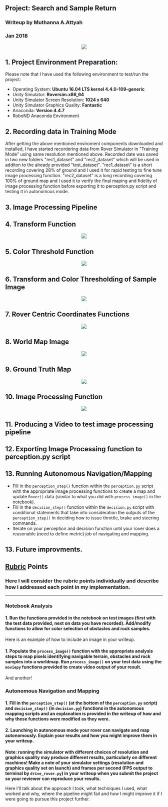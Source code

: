 ## Project: Search and Sample Return
### Writeup by Muthanna A.Attyah
### Jan 2018
<p align="center"> <img src="./figs/rover_image.jpg"> </p>

## 1. Project Environment Preparation:

Please note that I have used the following environment to test/run the project:

* Operating System: **Ubuntu 16.04 LTS kernel 4.4.0-109-generic**
* Unity Simulator: **Roversim.x86_64**
* Unity Simulator Screen Resolution: **1024 x 640**
* Unity Simulator Graphics Quality: **Fantastic**
* Anaconda: **Version 4.4.7**
* RoboND Anaconda Environment

## 2. Recording data in Training Mode

After getting the above mentioned enviroment components downloaded and installed, I have started recordering data from Rover Simulator in "Training Mode" using same resolution mentioned above. Recorded date was saved in two new folders "rec1_dataset" and "rec2_dataset" which will be used in additon to the already provided "test_dataset".
"rec1_dataset" is a short recording covering 28% of ground and I used it for rapid testing to fine tune image processing function. "rec2_dataset" is a long recording covering 100% of ground map and I used it to verify the final maping and fidelity of image processing function before exporting it to perception.py script and testing it in autonomous mode.


## 3. Image Processing Pipeline

## 4. Transform Function

<p align="center"> <img src="./figs/warp_fun.jpg"> </p>

## 5. Color Threshold Function

<p align="center"> <img src="./figs/thresh_fun.jpg"> </p>

## 6. Transform and Color Thresholding of Sample Image

<p align="center"> <img src="./figs/threshwarp_fun.jpg"> </p>

## 7. Rover Centric Coordinates Functions

<p align="center"> <img src="./figs/rover_coords.jpg"> </p>

## 8. World Map Image
<p align="center"> <img src="./figs/world_space.jpg"> </p>

## 9. Ground Truth Map

<p align="center"> <img src="./figs/ground_truth.jpg"> </p>

## 10. Image Processing Function

<p align="center"> <img src="./figs/test_frame.jpg"> </p>

## 11. Producing a Video to test image processing pipeline

## 12. Exporting Image Processing function to perception.py script

## 13. Running **Autonomous Navigation/Mapping**


* Fill in the `perception_step()` function within the `perception.py` script with the appropriate image processing functions to create a map and update `Rover()` data (similar to what you did with `process_image()` in the notebook). 
* Fill in the `decision_step()` function within the `decision.py` script with conditional statements that take into consideration the outputs of the `perception_step()` in deciding how to issue throttle, brake and steering commands. 
* Iterate on your perception and decision function until your rover does a reasonable (need to define metric) job of navigating and mapping.  


## 13. Future improvments.

## [Rubric](https://review.udacity.com/#!/rubrics/916/view) Points
### Here I will consider the rubric points individually and describe how I addressed each point in my implementation.  

---

### Notebook Analysis
#### 1. Run the functions provided in the notebook on test images (first with the test data provided, next on data you have recorded). Add/modify functions to allow for color selection of obstacles and rock samples.
Here is an example of how to include an image in your writeup.

#### 1. Populate the `process_image()` function with the appropriate analysis steps to map pixels identifying navigable terrain, obstacles and rock samples into a worldmap.  Run `process_image()` on your test data using the `moviepy` functions provided to create video output of your result. 
And another! 

### Autonomous Navigation and Mapping

#### 1. Fill in the `perception_step()` (at the bottom of the `perception.py` script) and `decision_step()` (in `decision.py`) functions in the autonomous mapping scripts and an explanation is provided in the writeup of how and why these functions were modified as they were.


#### 2. Launching in autonomous mode your rover can navigate and map autonomously.  Explain your results and how you might improve them in your writeup.  

**Note: running the simulator with different choices of resolution and graphics quality may produce different results, particularly on different machines!  Make a note of your simulator settings (resolution and graphics quality set on launch) and frames per second (FPS output to terminal by `drive_rover.py`) in your writeup when you submit the project so your reviewer can reproduce your results.**

Here I'll talk about the approach I took, what techniques I used, what worked and why, where the pipeline might fail and how I might improve it if I were going to pursue this project further.  


